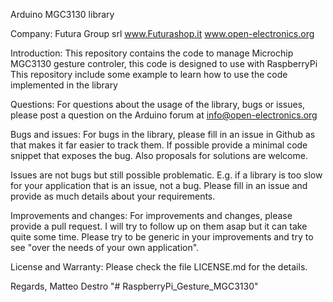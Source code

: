 Arduino MGC3130 library

Company:    Futura Group srl
			www.Futurashop.it
  			www.open-electronics.org
 
Introduction: 
This repository contains the code to manage Microchip MGC3130 gesture controler, this code is designed to use with RaspberryPi
This repository include some example to learn how to use the code implemented in the library

Questions: 
For questions about the usage of the library, bugs or issues, please post a question on the Arduino forum at info@open-electronics.org

Bugs and issues: 
For bugs in the library, please fill in an issue in Github as that makes it far easier to track them. 
If possible provide a minimal code snippet that exposes the bug. Also proposals for solutions are welcome.

Issues are not bugs but still possible problematic. E.g. if a library is too slow for your application that is
an issue, not a bug. Please fill in an issue and provide as much details about your requirements.

Improvements and changes: 
For improvements and changes, please provide a pull request. I will try to follow up on them asap but it can take
quite some time. Please try to be generic in your improvements and try to see "over the needs of your own application".

License and Warranty: 
Please check the file LICENSE.md for the details.

Regards, Matteo Destro
"# RaspberryPi_Gesture_MGC3130" 
